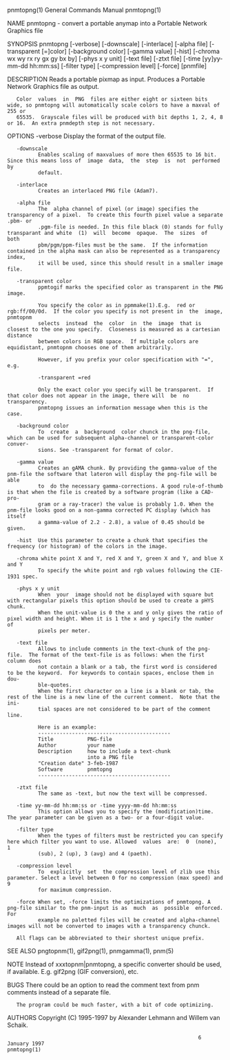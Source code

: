 pnmtopng(1)                                                   General Commands Manual                                                  pnmtopng(1)

NAME
       pnmtopng - convert a portable anymap into a Portable Network Graphics file

SYNOPSIS
       pnmtopng [-verbose] [-downscale] [-interlace] [-alpha file]
       [-transparent [=]color] [-background color] [-gamma value]
       [-hist] [-chroma wx wy rx ry gx gy bx by] [-phys x y unit]
       [-text file] [-ztxt file] [-time [yy]yy-mm-dd hh:mm:ss]
       [-filter type] [-compression level] [-force] [pnmfile]

DESCRIPTION
       Reads a portable pixmap as input.  Produces a Portable Network Graphics file as output.

       Color  values  in  PNG  files are either eight or sixteen bits wide, so pnmtopng will automatically scale colors to have a maxval of 255 or
       65535.  Grayscale files will be produced with bit depths 1, 2, 4, 8 or 16.  An extra pnmdepth step is not necessary.

OPTIONS
       -verbose
              Display the format of the output file.

       -downscale
              Enables scaling of maxvalues of more then 65535 to 16 bit. Since this means loss of  image  data,  the  step  is  not  performed  by
              default.

       -interlace
              Creates an interlaced PNG file (Adam7).

       -alpha file
              The  alpha channel of pixel (or image) specifies the transparency of a pixel.  To create this fourth pixel value a separate .pbm- or
              .pgm-file is needed. In this file black (0) stands for fully transparant and white  (1)  will  become  opaque.  The  sizes  of  both
              pbm/pgm/ppm-files must be the same.  If the information contained in the alpha mask can also be represented as a transparency index,
              it will be used, since this should result in a smaller image file.

       -transparent color
              ppmtogif marks the specified color as transparent in the PNG image.

              You specify the color as in ppmmake(1).E.g.  red or rgb:ff/00/0d.  If the color you specify is not present in  the  image,  pnmtopnm
              selects  instead  the  color  in  the  image  that is closest to the one you specify.  Closeness is measured as a cartesian distance
              between colors in RGB space.  If multiple colors are equidistant, pnmtopnm chooses one of them arbitrarily.

              However, if you prefix your color specification with "=", e.g.

              -transparent =red

              Only the exact color you specify will be transparent.  If that color does not appear in the image, there will  be  no  transparency.
              pnmtopng issues an information message when this is the case.

       -background color
              To  create  a  background  color chunck in the png-file, which can be used for subsequent alpha-channel or transparent-color conver‐
              sions. See -transparent for format of color.

       -gamma value
              Creates an gAMA chunk. By providing the gamma-value of the pnm-file the software that lateron will display the png-file will be able
              to  do the necessary gamma-corrections. A good rule-of-thumb is that when the file is created by a software program (like a CAD-pro‐
              gram or a ray-tracer) the value is probably 1.0. When the pnm-file looks good on a non-gamma corrected PC display (which has  itself
              a gamma-value of 2.2 - 2.8), a value of 0.45 should be given.

       -hist  Use this parameter to create a chunk that specifies the frequency (or histogram) of the colors in the image.

       -chroma white point X and Y, red X and Y, green X and Y, and blue X and Y
              To specify the white point and rgb values following the CIE-1931 spec.

       -phys x y unit
              When  your  image should not be displayed with square but with rectangular pixels this option should be used to create a pHYS chunk.
              When the unit-value is 0 the x and y only gives the ratio of pixel width and height. When it is 1 the x and y specify the number  of
              pixels per meter.

       -text file
              Allows to include comments in the text-chunk of the png-file.  The format of the text-file is as follows: when the first column does
              not contain a blank or a tab, the first word is considered to be the keyword.  For keywords to contain spaces, enclose them in  dou‐
              ble-quotes.
              When the first character on a line is a blank or tab, the rest of the line is a new line of the current comment.  Note that the ini‐
              tial spaces are not considered to be part of the comment line.

              Here is an example:
              -------------------------------------------
              Title           PNG-file
              Author          your name
              Description     how to include a text-chunk
                              into a PNG file
              "Creation date" 3-feb-1987
              Software        pnmtopng
              -------------------------------------------

       -ztxt file
              The same as -text, but now the text will be compressed.

       -time yy-mm-dd hh:mm:ss or -time yyyy-mm-dd hh:mm:ss
              This option allows you to specify the (modification)time. The year parameter can be given as a two- or a four-digit value.

       -filter type
              When the types of filters must be restricted you can specify here which filter you want to use. Allowed  values  are:  0  (none),  1
              (sub), 2 (up), 3 (avg) and 4 (paeth).

       -compression level
              To  explicitly  set  the compression level of zlib use this parameter. Select a level between 0 for no compression (max speed) and 9
              for maximum compression.

       -force When set, -force limits the optimizations of pnmtopng. A png-file similar to the pnm-input is as  much  as  possible  enforced.  For
              example no paletted files will be created and alpha-channel images will not be converted to images with a transparency chunck.

       All flags can be abbreviated to their shortest unique prefix.

SEE ALSO
       pngtopnm(1), gif2png(1), pnmgamma(1), pnm(5)

NOTE
       Instead of xxxtopnm|pnmtopng, a specific converter should be used, if available.  E.g.  gif2png (GIF conversion), etc.

BUGS
       There could be an option to read the comment text from pnm comments instead of a separate file.

       The program could be much faster, with a bit of code optimizing.

AUTHORS
       Copyright (C) 1995-1997 by Alexander Lehmann
                               and Willem van Schaik.

                                                                  6 January 1997                                                       pnmtopng(1)
